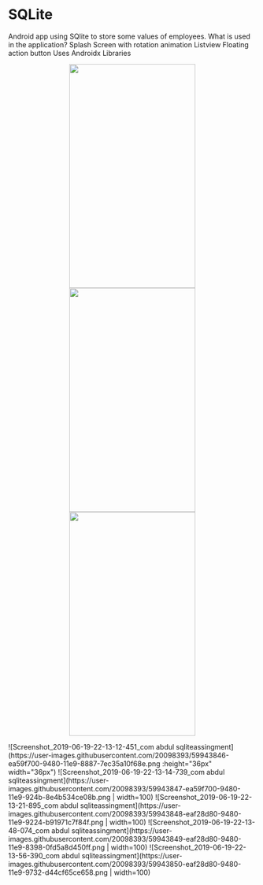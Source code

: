 # SQLite
Android app using SQlite to store some values of employees.
What is used in the application?
Splash Screen with rotation animation
Listview 
Floating action button
Uses Androidx Libraries 


<p align="center">
  <img src="Screenshot_2019-06-19-22-13-12-451_com abdul sqliteassingment](https://user-images.githubusercontent.com/20098393/59943846-ea59f700-9480-11e9-8887-7ec35a10f68e.png" width="256" height="455">
  <img src="screen2.png" width="256" height="455">
  <img src="screen3.png" width="256" height="455">
</p>
![Screenshot_2019-06-19-22-13-12-451_com abdul sqliteassingment](https://user-images.githubusercontent.com/20098393/59943846-ea59f700-9480-11e9-8887-7ec35a10f68e.png :height="36px" width="36px")
![Screenshot_2019-06-19-22-13-14-739_com abdul sqliteassingment](https://user-images.githubusercontent.com/20098393/59943847-ea59f700-9480-11e9-924b-8e4b534ce08b.png | width=100)
![Screenshot_2019-06-19-22-13-21-895_com abdul sqliteassingment](https://user-images.githubusercontent.com/20098393/59943848-eaf28d80-9480-11e9-9224-b91971c7f84f.png | width=100)
![Screenshot_2019-06-19-22-13-48-074_com abdul sqliteassingment](https://user-images.githubusercontent.com/20098393/59943849-eaf28d80-9480-11e9-8398-0fd5a8d450ff.png | width=100)
![Screenshot_2019-06-19-22-13-56-390_com abdul sqliteassingment](https://user-images.githubusercontent.com/20098393/59943850-eaf28d80-9480-11e9-9732-d44cf65ce658.png | width=100)
